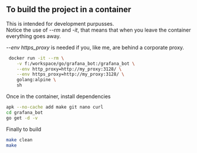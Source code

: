 ## To build the project in a container

This is intended for development purpusses.  
Notice the use of *--rm* and *-it*, that means that when you leave the container everything goes away.

*--env https_proxy* is needed if you, like me, are behind a corporate proxy.

```bash
 docker run -it --rm \
    -v f:/workspace/go/grafana_bot:/grafana_bot \
    --env http_proxy=http://my_proxy:3128/ \
    --env https_proxy=http://my_proxy:3128/ \
    golang:alpine \
    sh
```

Once in the container, install dependencies
```bash
apk --no-cache add make git nano curl
cd grafana_bot
go get -d -v
```

Finally to build
```bash
make clean
make
```
